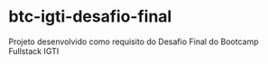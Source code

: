 # btc-igti-desafio-final
Projeto desenvolvido como requisito do Desafio Final do Bootcamp Fullstack IGTI
